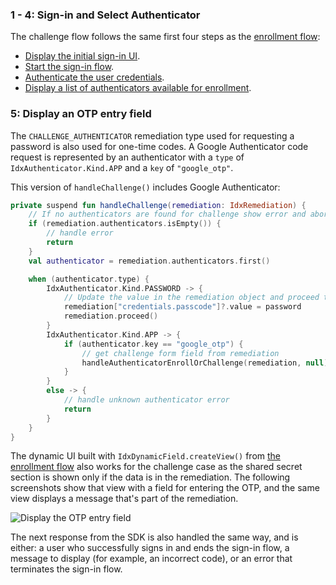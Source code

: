 ### 1 - 4: Sign-in and Select Authenticator

The challenge flow follows the same first four steps as the [enrollment flow](#integrate-sdk-for-authenticator-enrollment):

- [Display the initial sign-in UI](#_1-display-the-initial-sign-in-ui).
- [Start the sign-in flow](#_2-start-the-sign-in-flow).
- [Authenticate the user credentials](#_3-authenticate-the-user-credentials).
- [Display a list of authenticators available for enrollment](#_4-display-a-list-of-authenticators-available-for-enrollment).

### 5: Display an OTP entry field

The `CHALLENGE_AUTHENTICATOR` remediation type used for requesting a password is also used for one-time codes. A Google Authenticator code request is represented by an authenticator with a `type` of `IdxAuthenticator.Kind.APP` and a `key` of `"google_otp"`.

This version of `handleChallenge()` includes Google Authenticator:

```kotlin
private suspend fun handleChallenge(remediation: IdxRemediation) {
    // If no authenticators are found for challenge show error and abort
    if (remediation.authenticators.isEmpty()) {
        // handle error
        return
    }
    val authenticator = remediation.authenticators.first()

    when (authenticator.type) {
        IdxAuthenticator.Kind.PASSWORD -> {
            // Update the value in the remediation object and proceed to the next step in IDX flow
            remediation["credentials.passcode"]?.value = password
            remediation.proceed()
        }
        IdxAuthenticator.Kind.APP -> {
            if (authenticator.key == "google_otp") {
                // get challenge form field from remediation
                handleAuthenticatorEnrollOrChallenge(remediation, null)
            }
        }
        else -> {
            // handle unknown authenticator error
            return
        }
    }
}
```

The dynamic UI built with `IdxDynamicField.createView()` from [the enrollment flow](#_5-display-the-shared-secret-qr-code-and-request-the-code) also works for the challenge case as the shared secret section is shown only if the data is in the remediation. The following screenshots show that view with a field for entering the OTP, and the same view displays a message that's part of the remediation.

<div class="common-image-format">

![Display the OTP entry field](/img/authenticators/android-authenticators-google-code-screen.png "Screenshot shows a form containing an OTP code entry filed and continue button.")

</div>

The next response from the SDK is also handled the same way, and is either: a user who successfully signs in and ends the sign-in flow, a message to display (for example, an incorrect code), or an error that terminates the sign-in flow.
